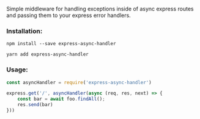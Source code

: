 Simple middleware for handling exceptions inside of async express routes and passing them to your express error handlers.

### Installation:

```
npm install --save express-async-handler
```

```
yarn add express-async-handler
```

### Usage:

```javascript
const asyncHandler = require('express-async-handler')

express.get('/', asyncHandler(async (req, res, next) => {
	const bar = await foo.findAll();
	res.send(bar)
}))
```
